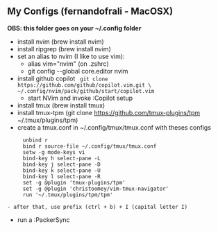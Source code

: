 ## My Configs (fernandofrali - MacOSX)

**OBS: this folder goes on your ~/.config folder**

- install nvim (brew install nvim)
- install ripgrep (brew install nvim)
- set an alias to nvim (I like to use vim):
    - alias vim="nvim" (on .zshrc)
    - git config --global core.editor nvim
- install github copilot
      ``` 
      git clone https://github.com/github/copilot.vim.git \
          ~/.config/nvim/pack/github/start/copilot.vim
      ```
    - start NVim and invoke :Copilot setup
- install tmux (brew install tmux)
- install tmux-tpm (git clone https://github.com/tmux-plugins/tpm ~/.tmux/plugins/tpm)
- create a tmux.conf in ~/.config/tmux/tmux.conf with theses configs
 ```
      unbind r
      bind r source-file ~/.config/tmux/tmux.conf
      setw -g mode-keys vi
      bind-key h select-pane -L
      bind-key j select-pane -D
      bind-key k select-pane -U
      bind-key l select-pane -R
      set -g @plugin 'tmux-plugins/tpm'
      set -g @plugin 'christoomey/vim-tmux-navigator'
      run '~/.tmux/plugins/tpm/tpm'

 ```
    - after that, use prefix (ctrl + b) + I (capital letter I)
 - run a :PackerSync
